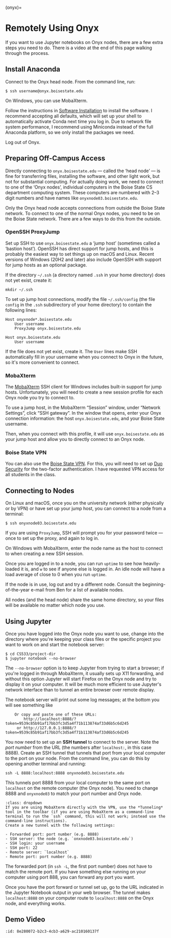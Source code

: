 (onyx)=
# Remotely Using Onyx

If you want to use Jupyter notebooks on Onyx nodes, there are a few extra steps you need to do.
There is a video at the end of this page walking through the process.

## Install Anaconda

Connect to the Onyx head node.  From the command line, run:

    $ ssh username@onyx.boisestate.edu

On Windows, you can use MobaXterm.

Follow the instructions in [Software Installation](software.md#onyx) to install the software.
I recommend accepting all defaults, which will set up your shell to automatically activate Conda next time you log in.
Due to network file system performance, I recommend using Miniconda instead of the full Anaconda platform, so we only install the packages we need.

Log out of Onyx.

## Preparing Off-Campus Access

Directly connecting to `onyx.boisestate.edu` — called the ‘head node’ — is fine for transferring
files, installing the software, and other light work, but not for substantial computing. For
actually doing work, we need to connect to one of the ‘Onyx nodes’, individual computers in the
Boise State CS department computing system. These computers are numbered with 2–3 digit numbers and
have names like `onyxnode03.boisestate.edu`.

Only the Onyx head node accepts connections from outside the Boise State network. To connect to one
of the normal Onyx nodes, you need to be on the Boise State network. There are a few ways to do this
from the outside.

### OpenSSH ProxyJump

Set up SSH to use `onyx.boisestate.edu` a ‘jump host’ (sometimes called a ‘bastion host’).
OpenSSH has direct support for jump hosts, and this is probably the easiest way to set things up on macOS and Linux.
Recent versions of Windows (20H2 and later) also include OpenSSH with support for jump hosts as an optional package.

If the directory `~/.ssh` (a directory named `.ssh` in your home directory) does not yet exist, create it:

    mkdir ~/.ssh

To set up jump host connections, modify the file `~/.ssh/config` (the file `config` in the `.ssh`
subdirectory of your home directory) to contain the following lines:

    Host onyxnode*.boisestate.edu
        User username
        ProxyJump onyx.boisestate.edu
    
    Host onyx.boisestate.edu
        User username
    
If the file does not yet exist, create it. The `User` lines make SSH automatically fill in your
username when you connect to Onyx in the future, so it's more convenient to connect.

### MobaXterm

[MobaXterm]: https://mobaxterm.mobatek.net/

The [MobaXterm][] SSH client for Windows includes built-in support for jump hosts.  Unfortunately,
you will need to create a new session profile for each Onyx node you try to connect to.

To use a jump host, in the MobaXterm “Session” window, under “Network Settings”, click “SSH gateway”.
In the window that opens, enter your Onyx connection information: the host `onyx.boisestate.edu`, and
your Boise State username.

Then, when you connect with this profile, it will use `onyx.boisestate.edu` as your jump host and
allow you to directly connect to an Onyx node.

### Boise State VPN

You can also use the [Boise State VPN](https://bsuvpn-offcampus.boisestate.edu/).
For this, you will need to set up [Duo Security](https://www.boisestate.edu/oit-accounts/multi-factor-authentication-duo/) for the two-factor authentication.
I have requested VPN access for all students in the class.

## Connecting to Nodes

On Linux and macOS, once you on the university network (either physically or by VPN) or have set up
your jump host, you can connect to a node from a terminal:

    $ ssh onyxnode03.boisestate.edu

If you are using `ProxyJump`, SSH will prompt you for your password twice — once to set up the
proxy, and again to log in.

On Windows with MobaXterm, enter the node name as the host to connect to when creating a new SSH
session.

Once you are logged in to a node, you can run `uptime` to see how heavily-loaded it is, and `w` to
see if anyone else is logged in. An idle node will have a load average of close to 0 when you run
`uptime`.

If the node is in use, log out and try a different node. Consult the beginning-of-the-year e-mail
from Ben for a list of available nodes.

All nodes (and the head node) share the same home directory, so your files will be available no
matter which node you use.

## Using Jupyter

Once you have logged into the Onyx node you want to use, change into the directory where you're keeping your class files or the specific project you want to work on and start the notebook server:

    $ cd CS533/project-dir
    $ jupyter notebook --no-browser

The `--no-browser` option is to keep Jupyter from trying to start a browser; if you're logged in through MobaXterm, it usually sets up X11 forwarding, and without this option Jupyter will start Firefox on the Onyx node and try to display it on your computer.
It will be much more efficient to use Jupyter's network interface than to tunnel an entire browser over remote display.

The notebook server will print out some log messages; at the bottom you will see something like

```
    Or copy and paste one of these URLs:
        http://localhost:8888/?token=9539c85b91af17bb3fc3d5a4f71b113874af33d6b5c6d245
     or http://127.0.0.1:8888/?token=9539c85b91af17bb3fc3d5a4f71b113874af33d6b5c6d245
```

You now need to set up an **SSH tunnel** to connect to the server.
Note the *port number* from the URL (the numbers after `localhost:`, in this case 8888).
Create an SSH tunnel that tunnels that port from your local computer to the port on your node.
From the command line, you can do this by opening another terminal and running:

    ssh -L 8888:localhost:8888 onyxnode03.boisestate.edu

This tunnels port 8888 from your local computer to the same port on `localhost` on the remote
computer (the Onyx node). You need to change 8888 and `onyxnode03` to match your port number and
Onyx node.

```{admonition} Direct MobaXterm Tunnel
:class: dropdown
If you are using MobaXterm directly with the VPN, use the *Tunneling* tool in the toolbar (if you are using MobaXterm as a command-line terminal to run the `ssh` command, this will not work; instead use the command-line instructions).
Create a new tunnel with the following settings:

- Forwarded port: port number (e.g. 8888)
- SSH server: the node (e.g. `onxnode03.boisestate.edu`)
- SSH login: your username
- SSH port: 22
- Remote server: `localhost`
- Remote port: port number (e.g. 8888)
```

The forwarded port (in `ssh -L`, the first port number) does not have to match the remote port.
If you have something else running on your computer using port 888, you can forward any port you want.

Once you have the port forward or tunnel set up, go to the URL indicated in the Jupyter Notebook output in your web browser.
The tunnel makes `localhost:8888` on your computer route to `localhost:8888` on the Onyx node, and everything works.

## Demo Video

```{video}
:id: 8e280072-b2c3-4cb3-a629-ac210160137f
```
